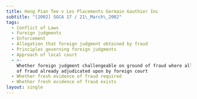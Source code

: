 ```yaml
---
title: Hong Pian Tee v Les Placements Germain Gauthier Inc
subtitle: "[2002] SGCA 17 / 21\_March\_2002"
tags:
  - Conflict of Laws
  - Foreign judgments
  - Enforcement
  - Allegation that foreign judgment obtained by fraud
  - Principles governing foreign judgments
  - Approach of local court
  - >-
    Whether foreign judgment challengeable on ground of fraud where allegation
    of fraud already adjudicated upon by foreign court
  - Whether fresh evidence of fraud required
  - Whether fresh evidence of fraud exists
layout: single
---
```


